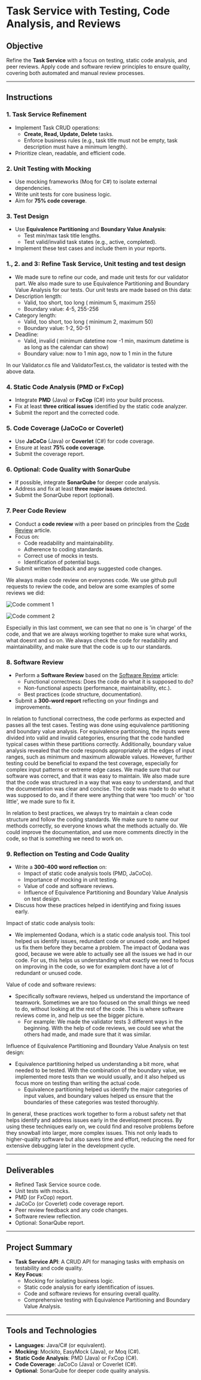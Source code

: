 # Task Service with Testing, Code Analysis, and Reviews

## Objective
Refine the **Task Service** with a focus on testing, static code analysis, and peer reviews. Apply code and software review principles to ensure quality, covering both automated and manual review processes.

---

## Instructions

### 1. Task Service Refinement
- Implement Task CRUD operations:
    - **Create, Read, Update, Delete** tasks.
    - Enforce business rules (e.g., task title must not be empty, task description must have a minimum length).
- Prioritize clean, readable, and efficient code.

### 2. Unit Testing with Mocking
- Use mocking frameworks (Moq for C#) to isolate external dependencies.
- Write unit tests for core business logic.
- Aim for **75% code coverage**.

### 3. Test Design
- Use **Equivalence Partitioning** and **Boundary Value Analysis**:
    - Test min/max task title lengths.
    - Test valid/invalid task states (e.g., active, completed).
- Implement these test cases and include them in your reports.

### 1., 2. and 3: Refine Task Service, Unit testing and test design
- We made sure to refine our code, and made unit tests for our validator part. We also made sure to use Equivalence Partitioning and Boundary Value Analysis for our tests.
Our unit tests are made based on this data:
- Description length:
  - Valid, too short, too long ( minimum 5, maximum 255)
  - Boundary value: 4-5, 255-256
- Category length:
  - Valid, too short, too long ( minimum 2, maximum 50)
  - Boundary value: 1-2, 50-51
- Deadline:
  - Valid, invalid ( minimum datetime now -1 min, maximum datetime is as long as the calendar can show)
  - Boundary value: now to 1 min ago, now to 1 min in the future

In our Validator.cs file and ValidatorTest.cs, the validator is tested with the above data.

### 4. Static Code Analysis (PMD or FxCop)
- Integrate **PMD** (Java) or **FxCop** (C#) into your build process.
- Fix at least **three critical issues** identified by the static code analyzer.
- Submit the report and the corrected code.

### 5. Code Coverage (JaCoCo or Coverlet)
- Use **JaCoCo** (Java) or **Coverlet** (C#) for code coverage.
- Ensure at least **75% code coverage**.
- Submit the coverage report.

### 6. Optional: Code Quality with SonarQube
- If possible, integrate **SonarQube** for deeper code analysis.
- Address and fix at least **three major issues** detected.
- Submit the SonarQube report (optional).

### 7. Peer Code Review
- Conduct a **code review** with a peer based on principles from the [Code Review](https://en.wikipedia.org/wiki/Code_review) article.
- Focus on:
    - Code readability and maintainability.
    - Adherence to coding standards.
    - Correct use of mocks in tests.
    - Identification of potential bugs.
- Submit written feedback and any suggested code changes.

We always make code review on everyones code. We use github pull requests to review the code, and below are some examples of some reviews we did:

![Code comment 1](Images/codeComment1.png)

![Code comment 2](Images/codeComment2.png)

Especially in this last comment, we can see that no one is 'in charge' of the code, and that we are always working together to make sure what works, what doesnt and so on.
We always check the code for readability and maintainability, and make sure that the code is up to our standards.


### 8. Software Review
- Perform a **Software Review** based on the [Software Review](https://en.wikipedia.org/wiki/Software_review) article:
    - Functional correctness: Does the code do what it is supposed to do?
    - Non-functional aspects (performance, maintainability, etc.).
    - Best practices (code structure, documentation).
- Submit a **300-word report** reflecting on your findings and improvements.

In relation to functional correctness, the code performs as expected and passes all the test cases. Testing was done using equivalence partitioning and boundary value analysis. 
For equivalence partitioning, the inputs were divided into valid and invalid categories, ensuring that the code handled typical cases within these partitions correctly. 
Additionally, boundary value analysis revealed that the code responds appropriately at the edges of input ranges, such as minimum and maximum allowable values. However, further testing could be beneficial to expand the test coverage, especially for complex input patterns or extreme edge cases.
We made sure that our software was correct, and that it was easy to maintain. We also made sure that the code was structured in a way that was easy to understand, and that the documentation was clear and concise.
The code was made to do what it was supposed to do, and if there were anything that were 'too much' or 'too little', we made sure to fix it.

In relation to best practices, we always try to maintain a clean code structure and follow the coding standards. We make sure to name our methods correctly, so everyone knows what the methods actually do.
We could improve the documentation, and use more comments directly in the code, so that is something we need to work on.

### 9. Reflection on Testing and Code Quality
- Write a **300-400 word reflection** on:
    - Impact of static code analysis tools (PMD, JaCoCo).
    - Importance of mocking in unit testing.
    - Value of code and software reviews.
    - Influence of Equivalence Partitioning and Boundary Value Analysis on test design.
- Discuss how these practices helped in identifying and fixing issues early.

Impact of static code analysis tools:
- We implemented Qodana, which is a static code analysis tool. This tool helped us identify issues, redundant code or unused code, and helped us fix them before they became a problem. The impact of Qodana was good, because we were able to actually see all the issues we had in our code. For us, this helps us understanding what exactly we need to focus on improving in the code, so we for examplem dont have a lot of redundant or unused code.

Value of code and software reviews:
- Specifically software reviews, helped us understand the importance of teamwork. Sometimes we are too focused on the small things we need to do, without looking at the rest of the code. This is where software reviews come in, and help us see the bigger picture.
    - For example: We made the validator tests 3 different ways in the beginning. With the help of code reviews, we could see what the others had made, and made sure that it was similar.

Influence of Equivalence Partitioning and Boundary Value Analysis on test design:
- Equivalence partitioning helped us understanding a bit more, what needed to be tested. With the combination of the boundary value, we implemented more tests than we would usually, and it also helped us focus more on testing than writing the actual code.
    - Equivalence partitioning helped us identify the major categories of input values, and  boundary values helped us ensure that the boundaries of these categories was tested thoroughly.
 
In general, these practices work together to form a robust safety net that helps identify and address issues early in the development process. By using these techniques early on, we could find and resolve problems before they snowball into larger, more complex issues. This not only leads to higher-quality software but also saves time and effort, reducing the need for extensive debugging later in the development cycle.

---

## Deliverables
- Refined Task Service source code.
- Unit tests with mocks.
- PMD (or FxCop) report.
- JaCoCo (or Coverlet) code coverage report.
- Peer review feedback and any code changes.
- Software review reflection.
- Optional: SonarQube report.

---

## Project Summary
- **Task Service API**: A CRUD API for managing tasks with emphasis on testability and code quality.
- **Key Focus**:
    - Mocking for isolating business logic.
    - Static code analysis for early identification of issues.
    - Code and software reviews for ensuring overall quality.
    - Comprehensive testing with Equivalence Partitioning and Boundary Value Analysis.

---

## Tools and Technologies
- **Languages**: Java/C# (or equivalent).
- **Mocking**: Mockito, EasyMock (Java), or Moq (C#).
- **Static Code Analysis**: PMD (Java) or FxCop (C#).
- **Code Coverage**: JaCoCo (Java) or Coverlet (C#).
- **Optional**: SonarQube for deeper code quality analysis.

